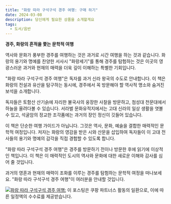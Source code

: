 ```yaml
---
title: "화랑 따라 구석구석 경주 여행: 구매 하기"
date: 2024-03-08
description: 당신에게 필요한 상품을 소개할게요
tags:
  - 도서/음반
---
```

**경주, 화랑의 흔적을 쫓는 문학적 여행**

역사와 문화가 풍부한 경주를 여행하는 것은 과거로 시간 여행을 하는 것과 같습니다. 화랑의 용기와 명예를 찬양한 서사시 "화랑세기"를 통해 경주를 탐험하는 것은 이곳의 영광스러운 과거와 현재의 매력을 더욱 깊이 이해하는 특별한 기회입니다.

"화랑 따라 구석구석 경주 여행"은 독자를 과거 신라 왕국의 수도로 안내합니다. 이 책은 화랑의 전설과 유산을 탐구하는 동시에, 경주에서 꼭 방문해야 할 역사적 명소와 숨겨진 보석을 소개합니다.

독자들은 토함산 산기슭에 자리한 불국사의 웅장한 사찰을 방문하고, 첨성대 천문대에서 하늘을 올려다볼 수 있습니다. 서라벌 문화유적지에서는 고대 신라의 일상 생활을 엿볼 수 있고, 석굴암의 정교한 조각품에는 과거의 장인 정신이 깃들어 있습니다.

이 책은 단순한 여행 가이드가 아닙니다. 그것은 역사, 문화, 예술을 결합한 매력적인 문학적 여정입니다. 저자는 화랑의 영감을 받은 시와 산문을 삽입하여 독자들이 이 고대 전사들의 용기와 명예의 감각을 직접 경험할 수 있도록 합니다.

"화랑 따라 구석구석 경주 여행"은 경주를 방문하기 전이나 방문한 후에 읽기에 이상적인 책입니다. 이 책은 이 매력적인 도시의 역사와 문화에 대한 새로운 이해와 감사를 심어 줄 것입니다.

과거의 영혼과 현재의 매력이 조화를 이루는 경주를 탐험하는 문학적 여정을 떠나보세요. "화랑 따라 구석구석 경주 여행"이 여러분을 안내할 것입니다.


[![화랑 따라 구석구석 경주 여행:](https://i.imgur.com/81F7uro.png#center)](https://link.coupang.com/re/AFFSDP?lptag=AF5033054&pageKey=1955185674&itemId=3322352539&vendorItemId=71309216921&traceid=V0-153-7f71131d153c1b38&requestid=20240308224247859167992031&token=31850C%7CMIXED)
이 포스팅은 쿠팡 파트너스 활동의 일환으로, 이에 따른 일정액의 수수료를 제공받습니다.


